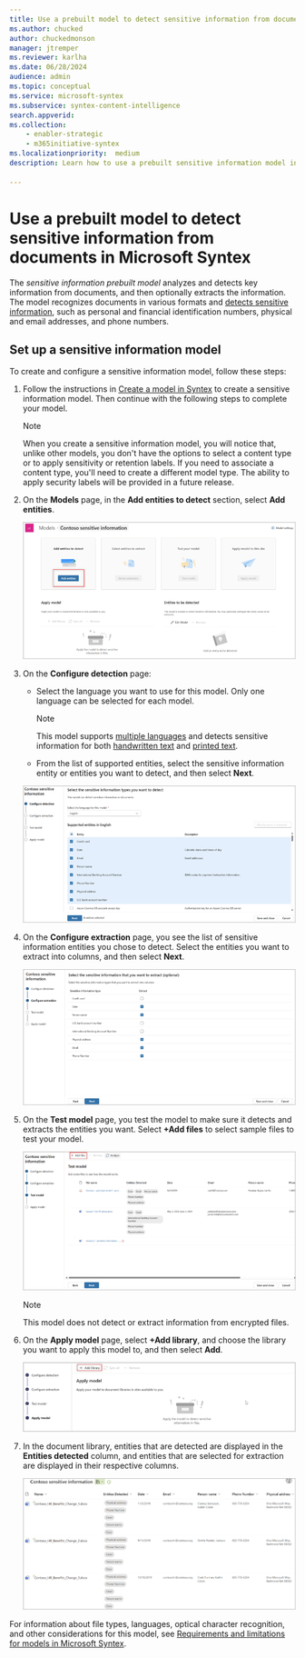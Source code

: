 ```yaml
---
title: Use a prebuilt model to detect sensitive information from documents in Microsoft Syntex
ms.author: chucked
author: chuckedmonson
manager: jtremper
ms.reviewer: karlha
ms.date: 06/28/2024
audience: admin
ms.topic: conceptual
ms.service: microsoft-syntex
ms.subservice: syntex-content-intelligence
search.appverid: 
ms.collection: 
    - enabler-strategic
    - m365initiative-syntex
ms.localizationpriority:  medium
description: Learn how to use a prebuilt sensitive information model in Microsoft Syntex.

---
```


# Use a prebuilt model to detect sensitive information from documents in Microsoft Syntex

The *sensitive information prebuilt model* analyzes and detects key information from documents, and then optionally extracts the information. The model recognizes documents in various formats and [detects sensitive information](prebuilt-model-sensitive-info-entities.md), such as personal and financial identification numbers, physical and email addresses, and phone numbers.

<!---[detects sensitive information](/azure/ai-services/language-service/personally-identifiable-information/concepts/entity-categories)--->

## Set up a sensitive information model

To create and configure a sensitive information model, follow these steps:

1. Follow the instructions in [Create a model in Syntex](create-syntex-model.md?tabs=layout-method%2Csensitive-information-processing#tabpanel_2_sensitive-information-processing) to create a sensitive information model. Then continue with the following steps to complete your model.

    > [!NOTE]
    > When you create a sensitive information model, you will notice that, unlike other models, you don't have the options to select a content type or to apply sensitivity or retention labels. If you need to associate a content type, you'll need to create a different model type. The ability to apply security labels will be provided in a future release.

2. On the **Models** page, in the **Add entities to detect** section, select **Add entities**.

    ![Screenshot of the new models page showing the Add entities to detect section.](../media/content-understanding/prebuilt-add-file-to-analyze-sensitive-info.png)

3. On the **Configure detection** page:

    - Select the language you want to use for this model. Only one language can be selected for each model.

        > [!NOTE]
        > This model supports [multiple languages](/azure/ai-services/language-service/personally-identifiable-information/language-support?tabs=documents) and detects sensitive information for both [handwritten text](/azure/ai-services/computer-vision/language-support#handwritten-text) and [printed text](/azure/ai-services/language-service/personally-identifiable-information/language-support?tabs=documents#pii-language-support).

    - From the list of supported entities, select the sensitive information entity or entities you want to detect, and then select **Next**.

    ![Screenshot of the Configure detection page.](../media/content-understanding/prebuilt-sensitive-configure-detection.png)

4. On the **Configure extraction** page, you see the list of sensitive information entities you chose to detect. Select the entities you want to extract into columns, and then select **Next**.

    ![Screenshot of the Configure extraction page.](../media/content-understanding/prebuilt-sensitive-select-extract.png)

5. On the **Test model** page, you test the model to make sure it detects and extracts the entities you want. Select **+Add files** to select sample files to test your model.

    ![Screenshot of the Test model page.](../media/content-understanding/prebuilt-sensitive-test-model-2.png)

    > [!NOTE]
    > This model does not detect or extract information from encrypted files.

6. On the **Apply model** page, select **+Add library**, and choose the library you want to apply this model to, and then select **Add**.

    ![Screenshot of the Apply model page.](../media/content-understanding/prebuilt-sensitive-apply-model-2.png)

7. In the document library, entities that are detected are displayed in the **Entities detected** column, and entities that are selected for extraction are displayed in their respective columns.

    ![Screenshot of the library showing entities detected.](../media/content-understanding/prebuilt-sensitive-entities-extracted.png)

For information about file types, languages, optical character recognition, and other considerations for this model, see [Requirements and limitations for models in Microsoft Syntex](prebuilt-requirements.md#sensitive-information-processing).
<!---
## Create a rule to apply a sensitivity label

To create a rule to automatically apply a sensitivity label or a retention to a document, see [link to article TBD].--->

